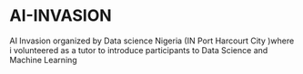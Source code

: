 # AI-INVASION
AI Invasion organized by Data science Nigeria 
(IN Port Harcourt City )where i volunteered as a tutor to introduce participants to Data Science and Machine Learning
